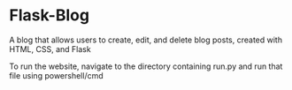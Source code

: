 # Flask-Blog
A blog that allows users to create, edit, and delete blog posts, created with HTML, CSS, and Flask

To run the website, navigate to the directory containing run.py and run that file using powershell/cmd
